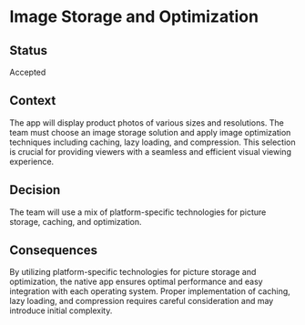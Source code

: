 # Image Storage and Optimization
## Status

Accepted

## Context

The app will display product photos of various sizes and resolutions. The team must choose an image storage solution and apply image optimization techniques including caching, lazy loading, and compression. This selection is crucial for providing viewers with a seamless and efficient visual viewing experience.

## Decision

The team will use a mix of platform-specific technologies for picture storage, caching, and optimization.

## Consequences

By utilizing platform-specific technologies for picture storage and optimization, the native app ensures optimal performance and easy integration with each operating system.
Proper implementation of caching, lazy loading, and compression requires careful consideration and may introduce initial complexity.